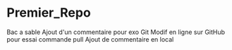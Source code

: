 # Premier_Repo
Bac a sable
Ajout d'un commentaire pour exo Git 
Modif en ligne sur GitHub pour essai commande pull
Ajout de commentaire en local
